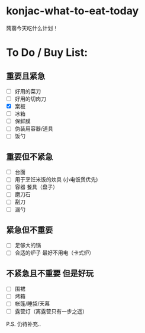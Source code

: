 # konjac-what-to-eat-today
蒟蒻今天吃什么计划！

# To Do / Buy List:

## 重要且紧急
- [ ] 好用的菜刀
- [ ] 好用的切肉刀
- [x] 案板
- [ ] 冰箱
- [ ] 保鲜膜
- [ ] 伪装用容器/道具
- [ ] 饭勺

## 重要但不紧急
- [ ] 台面
- [ ] 用于烹饪米饭的炊具 (小电饭煲优先)
- [ ] 容器 餐具（盘子）
- [ ] 磨刀石
- [ ] 刮刀
- [ ] 漏勺

## 紧急但不重要
- [ ] 足够大的锅
- [ ] 合适的炉子 最好不用电（卡式炉）

## 不紧急且不重要 但是好玩
- [ ] 围裙
- [ ] 烤箱
- [ ] 帐篷/睡袋/天幕
- [ ] 露营灯（离露营只有一步之遥）

P.S. 仍待补充..
